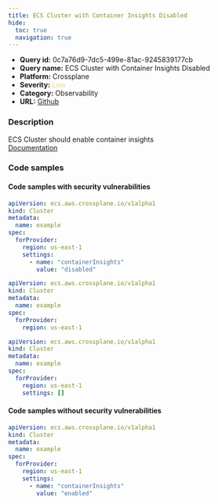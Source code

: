 ```yaml
---
title: ECS Cluster with Container Insights Disabled
hide:
  toc: true
  navigation: true
---
```


<style>
  .highlight .hll {
    background-color: #ff171742;
  }
  .md-content {
    max-width: 1100px;
    margin: 0 auto;
  }
</style>

-   **Query id:** 0c7a76d9-7dc5-499e-81ac-9245839177cb
-   **Query name:** ECS Cluster with Container Insights Disabled
-   **Platform:** Crossplane
-   **Severity:** <span style="color:#edd57e">Low</span>
-   **Category:** Observability
-   **URL:** [Github](https://github.com/Checkmarx/kics/tree/master/assets/queries/crossplane/aws/ecs_cluster_with_container_insights_disabled)

### Description
ECS Cluster should enable container insights<br>
[Documentation](https://doc.crds.dev/github.com/crossplane/provider-aws/ecs.aws.crossplane.io/Cluster/v1alpha1@v0.42.0#spec-forProvider-settings)

### Code samples
#### Code samples with security vulnerabilities
```yaml title="Positive test num. 1 - yaml file" hl_lines="8"
apiVersion: ecs.aws.crossplane.io/v1alpha1
kind: Cluster
metadata:
  name: example
spec:
  forProvider:
    region: us-east-1
    settings:
      - name: "containerInsights"
        value: "disabled"
```
```yaml title="Positive test num. 2 - yaml file" hl_lines="6"
apiVersion: ecs.aws.crossplane.io/v1alpha1
kind: Cluster
metadata:
  name: example
spec:
  forProvider:
    region: us-east-1
```
```yaml title="Positive test num. 3 - yaml file" hl_lines="8"
apiVersion: ecs.aws.crossplane.io/v1alpha1
kind: Cluster
metadata:
  name: example
spec:
  forProvider:
    region: us-east-1
    settings: []
```


#### Code samples without security vulnerabilities
```yaml title="Negative test num. 1 - yaml file"
apiVersion: ecs.aws.crossplane.io/v1alpha1
kind: Cluster
metadata:
  name: example
spec:
  forProvider:
    region: us-east-1
    settings:
      - name: "containerInsights"
        value: "enabled"
```
